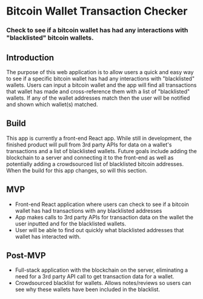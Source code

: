# Bitcoin Wallet Transaction Checker
### Check to see if a bitcoin wallet has had any interactions with "blacklisted" bitcoin wallets.

## Introduction
The purpose of this web application is to allow users a quick and easy way to see if a specific bitcoin wallet has had any interactions with "blacklisted" wallets. Users can input a bitcoin wallet and the app will find all transactions that wallet has made and cross-reference them with a list of "blacklisted" wallets. If any of the wallet addresses match then the user will be notified and shown which wallet(s) matched.

## Build
This app is currently a front-end React app. While still in development, the finished product will pull from 3rd party APIs for
data on a wallet's transactions and a list of blacklisted wallets. Future goals include adding the blockchain to a server and connecting it to the front-end as well as potentially adding a crowdsourced list of blacklisted bitcoin addresses. When the build for this app changes, so will this section.

## MVP

* Front-end React application where users can check to see if a bitcoin wallet has had transactions with any blacklisted addresses
* App makes calls to 3rd party APIs for transaction data on the wallet the user inputted and for the blacklisted wallets.
* User will be able to find out quickly what blacklisted addresses that wallet has interacted with.

## Post-MVP

* Full-stack application with the blockchain on the server, eliminating a need for a 3rd party API call to get transaction data for a wallet.
* Crowdsourced blacklist for wallets. Allows notes/reviews so users can see why these wallets have been included in the blacklist.

